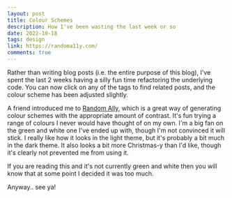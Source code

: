 ```yaml
---
layout: post
title: Colour Schemes
description: How I've been wasting the last week or so
date: 2022-10-18
tags: design
link: https://randoma11y.com/
comments: true
---
```


Rather than writing blog posts (i.e. the entire purpose of this blog), I've spent the last 2 weeks having a silly fun time refactoring the underlying code.
You can now click on any of the tags to find related posts, and the colour scheme has been adjusted slightly.

A friend introduced me to [Random Ally](https://randoma11y.com/), which is a great way of generating colour schemes with the appropriate amount of contrast.
It's fun trying a range of colours I never would have thought of on my own.
I'm a big fan on the green and white one I've ended up with, though I'm not convinced it will stick.
I really like how it looks in the light theme, but it's probably a bit much in the dark theme.
It also looks a bit more Christmas-y than I'd like, though it's clearly not prevented me from using it.

If you are reading this and it's not currently green and white then you will know that at some point I decided it was too much.

Anyway.. see ya!
